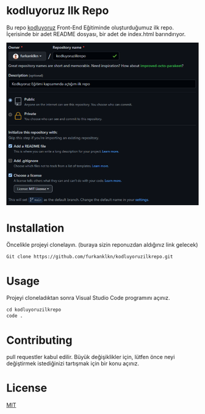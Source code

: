 # kodluyoruz Ilk Repo
Bu repo [kodluyoruz](http://kodluyoruz.org) Front-End Eğitiminde oluşturduğumuz ilk repo. İçerisinde bir adet README dosyası, bir adet de index.html barındırıyor.

![gorsel](https://github.com/furkanklkn/kodluyoruzilkrepo/blob/main/figures/Screenshot_1.png)

# Installation
Öncelikle projeyi clonelayın. (buraya sizin reponuzdan aldığınız link gelecek)
```
Git clone https://github.com/furkanklkn/kodluyoruzilkrepo.git
```
# Usage
Projeyi cloneladıktan sonra Visual Studio Code programını açınız.
```
cd kodluyoruzilkrepo
code .
```
# Contributing
pull requestler kabul edilir. Büyük değişiklikler için, lütfen önce neyi değiştirmek istediğinizi tartışmak için bir konu açınız.
# License
[MIT](https://choosealicense.com/licenses/mit/)